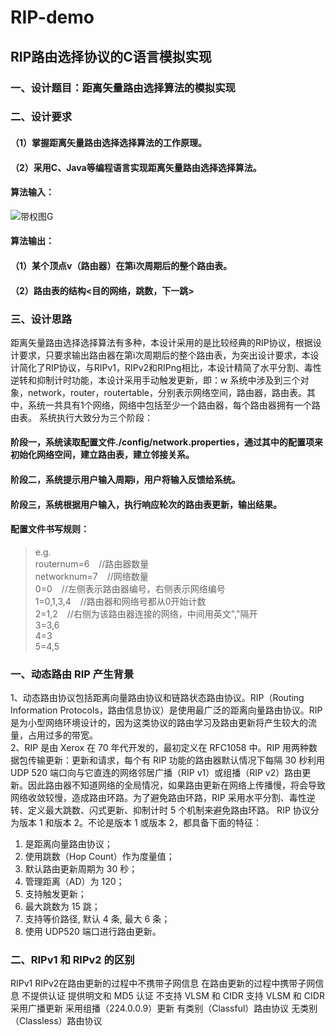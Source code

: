 # RIP-demo
## RIP路由选择协议的C语言模拟实现
### 一、设计题目：距离矢量路由选择算法的模拟实现
### 二、设计要求
#### （1）掌握距离矢量路由选择选择算法的工作原理。
#### （2）采用C、Java等编程语言实现距离矢量路由选择选择算法。
#### 算法输入：
![带权图G](D:\桌面\数据结构课程设计\RIP-图例.jpg)
#### 算法输出：
#### （1）某个顶点v（路由器）在第i次周期后的整个路由表。
#### （2）路由表的结构<目的网络，跳数，下一跳>
### 三、设计思路
距离矢量路由选择选择算法有多种，本设计采用的是比较经典的RIP协议，根据设计要求，只要求输出路由器在第i次周期后的整个路由表，为突出设计要求，本设计简化了RIP协议，与RIPv1，RIPv2和RIPng相比，本设计精简了水平分割、毒性逆转和抑制计时功能，本设计采用手动触发更新，即：w 系统中涉及到三个对象，network，router，routertable，分别表示网络空间，路由器，路由表。其中，系统一共具有1个网络，网络中包括至少一个路由器，每个路由器拥有一个路由表。 系统执行大致分为三个阶段：

#### 阶段一，系统读取配置文件./config/network.properties，通过其中的配置项来初始化网络空间，建立路由表，建立邻接关系。
#### 阶段二，系统提示用户输入周期i，用户将输入反馈给系统。
#### 阶段三，系统根据用户输入，执行响应轮次的路由表更新，输出结果。

#### 配置文件书写规则：
>e.g.\
>routernum=6 &ensp; //路由器数量\
>networknum=7 &ensp; //网络数量\
>0=0 &ensp; //左侧表示路由器编号，右侧表示网络编号\
>1=0,1,3,4 &ensp; //路由器和网络号都从0开始计数\
>2=1,2 &ensp; //右侧为该路由器连接的网络，中间用英文","隔开\
>3=3,6\
>4=3\
>5=4,5

### 一、动态路由 RIP 产生背景
1、动态路由协议包括距离向量路由协议和链路状态路由协议。RIP（Routing Information Protocols，路由信息协议）是使用最广泛的距离向量路由协议。RIP 是为小型网络环境设计的，因为这类协议的路由学习及路由更新将产生较大的流量，占用过多的带宽。\
2、RIP 是由 Xerox 在 70 年代开发的，最初定义在 RFC1058 中。RIP 用两种数据包传输更新：更新和请求，每个有 RIP 功能的路由器默认情况下每隔 30 秒利用 UDP 520 端口向与它直连的网络邻居广播（RIP v1）或组播（RIP v2）路由更新。因此路由器不知道网络的全局情况，如果路由更新在网络上传播慢，将会导致网络收敛较慢，造成路由环路。为了避免路由环路，RIP 采用水平分割、毒性逆转、定义最大跳数、闪式更新、抑制计时 5 个机制来避免路由环路。
RIP 协议分为版本 1 和版本 2。不论是版本 1 或版本 2，都具备下面的特征：
1. 是距离向量路由协议；
2. 使用跳数（Hop Count）作为度量值；
3. 默认路由更新周期为 30 秒；
4. 管理距离（AD）为 120；
5. 支持触发更新；
6. 最大跳数为 15 跳；
7. 支持等价路径, 默认 4 条, 最大 6 条；
8. 使用 UDP520 端口进行路由更新。
### 二、RIPv1 和 RIPv2 的区别
RIPv1 RIPv2在路由更新的过程中不携带子网信息 
在路由更新的过程中携带子网信息
不提供认证 提供明文和 MD5 认证
不支持 VLSM 和 CIDR 支持 VLSM 和 CIDR
采用广播更新 采用组播（224.0.0.9）更新
有类别（Classful）路由协议 无类别（Classless）路由协议
